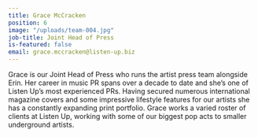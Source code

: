 ```yaml
---
title: Grace McCracken
position: 6
image: "/uploads/team-004.jpg"
job-title: Joint Head of Press
is-featured: false
email: grace.mccracken@listen-up.biz
---
```


Grace is our Joint Head of Press who runs the artist press team alongside Erin. Her career in music PR spans over a decade to date and she’s one of Listen Up’s most experienced PRs. Having secured numerous international magazine covers and some impressive lifestyle features for our artists she has a constantly expanding print portfolio. Grace works a varied roster of clients at Listen Up, working with some of our biggest pop acts to smaller underground artists.